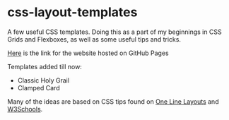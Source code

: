 # css-layout-templates
A few useful CSS templates. Doing this as a part of my beginnings in CSS Grids and Flexboxes, as well as some useful tips and tricks.

<a href="https://arunavk.github.io/css-layout-templates/pages/index.html">Here</a> is the link for the website hosted on GitHub Pages

Templates added till now:
<ul>
  <li>Classic Holy Grail</li>
  <li>Clamped Card</li>
</ul>

Many of the ideas are based on CSS tips found on <a href="https://1linelayouts.glitch.me">One Line Layouts</a> and <a href="https://www.w3schools.com/css/css_templates.asp">W3Schools</a>.

